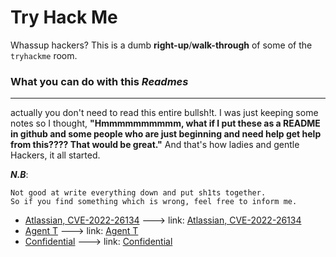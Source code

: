 # Try Hack Me
Whassup hackers? This is a dumb **right-up**/**walk-through** of some of the `tryhackme` room.
### What you can do with this ***Readmes***
_____________________________
actually you don't need to read this entire bullsh!t.
I was just keeping some notes so I thought, **"Hmmmmmmmmmm, what if I put these as a README in github and some people who are just beginning and need help get help from this???? That would be great."**
And that's how ladies and gentle Hackers, it all started. 

***N.B***: 
```
Not good at write everything down and put sh1ts together.
So if you find something which is wrong, feel free to inform me.
```
- [Atlassian, CVE-2022-26134](/Atlassian_CVE-2022-26134/Atlassian.md) ---> link: [Atlassian, CVE-2022-26134](https://tryhackme.com/room/cve202226134)
- [Agent T](/Agent_T/Agent_T.md) ---> link: [Agent T](https://tryhackme.com/room/agentt)
- [Confidential](Confidential/Confidential.md) ---> link: [Confidential](https://tryhackme.com/room/confidential)